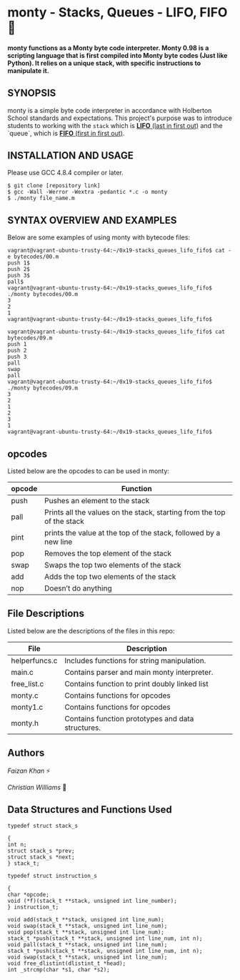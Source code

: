 # monty - Stacks, Queues - LIFO, FIFO 🥞  
#### monty functions as a Monty byte code interpreter. Monty 0.98 is a scripting language that is first compiled into Monty byte codes (Just like Python). It relies on a unique stack, with specific instructions to manipulate it.  
  
  
## SYNOPSIS  
monty is a simple byte code interpreter in accordance with Holberton School standards and expectations. This project's purpose was to introduce students to working with the `stack` which is [**LIFO** (last in first out)]([https://en.wikipedia.org/wiki/Stack_(abstract_data_type)](https://en.wikipedia.org/wiki/Stack_(abstract_data_type))) and the `queue`, which is [**FIFO** (first in first out)]([https://en.wikipedia.org/wiki/FIFO_(computing_and_electronics)](https://en.wikipedia.org/wiki/FIFO_(computing_and_electronics))).  
  
  

  
  
  
  
  
## INSTALLATION AND USAGE  
Please use GCC 4.8.4 compiler or later.  
  
```  
$ git clone [repository link]  
$ gcc -Wall -Werror -Wextra -pedantic *.c -o monty  
$ ./monty file_name.m  
```  
  
  
  
## SYNTAX OVERVIEW AND EXAMPLES  
  
  
Below are some examples of using monty with bytecode files:  
  
```  
vagrant@vagrant-ubuntu-trusty-64:~/0x19-stacks_queues_lifo_fifo$ cat -e bytecodes/00.m  
push 1$  
push 2$  
push 3$  
pall$  
vagrant@vagrant-ubuntu-trusty-64:~/0x19-stacks_queues_lifo_fifo$ ./monty bytecodes/00.m  
3  
2  
1  
vagrant@vagrant-ubuntu-trusty-64:~/0x19-stacks_queues_lifo_fifo$  
```  
```  
vagrant@vagrant-ubuntu-trusty-64:~/0x19-stacks_queues_lifo_fifo$ cat bytecodes/09.m  
push 1  
push 2  
push 3  
pall  
swap  
pall  
vagrant@vagrant-ubuntu-trusty-64:~/0x19-stacks_queues_lifo_fifo$ ./monty bytecodes/09.m  
3  
2  
1  
2  
3  
1  
vagrant@vagrant-ubuntu-trusty-64:~/0x19-stacks_queues_lifo_fifo$  
```  
## opcodes 

Listed below are the opcodes to can be used in monty:  
  
opcode | Function  
--------|---------------  
push | Pushes an element to the stack  
pall | Prints all the values on the stack, starting from the top of the stack  
pint| prints the value at the top of the stack, followed by a new line  
pop| Removes the top element of the stack  
swap | Swaps the top two elements of the stack  
 add | Adds the top two elements of the stack  
 nop| Doesn’t do anything 
  
  
  
  

## File Descriptions  
  
Listed below are the descriptions of the files in this repo:  
  
File | Description  
--------|---------------  
helperfuncs.c | Includes functions for string manipulation.  
main.c| Contains parser and main monty interpreter.  
free_list.c | Contains function to print doubly linked list    
monty.c | Contains functions for opcodes 
monty1.c | Contains functions for opcodes 
monty.h | Contains function prototypes and data structures.  
  
  
  
  
  
  
## Authors  
  
*Faizan Khan* :zap:  
  
  
*Christian Williams* :musical_note:  
  
## Data Structures and Functions  Used
  
```  
typedef struct stack_s

{
int n;
struct stack_s *prev;
struct stack_s *next;
} stack_t;

typedef struct instruction_s

{
char *opcode;
void (*f)(stack_t **stack, unsigned int line_number);
} instruction_t;

void add(stack_t **stack, unsigned int line_num);
void swap(stack_t **stack, unsigned int line_num);
void pop(stack_t **stack, unsigned int line_num);
stack_t *push(stack_t **stack, unsigned int line_num, int n);
void pall(stack_t **stack, unsigned int line_num);
stack_t *push(stack_t **stack, unsigned int line_num, int n);
void swap(stack_t **stack, unsigned int line_num);
void free_dlistint(dlistint_t *head);
int _strcmp(char *s1, char *s2);


```
